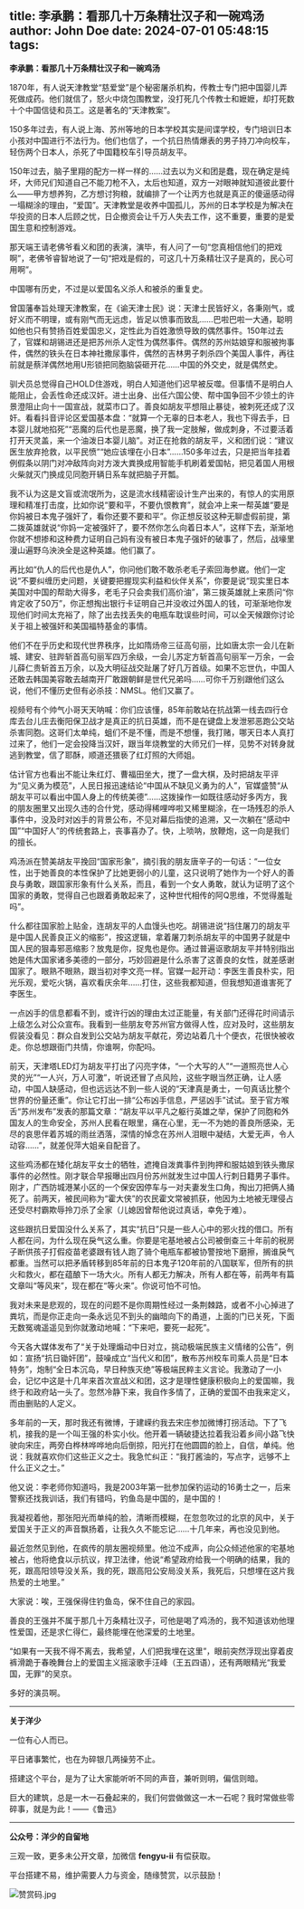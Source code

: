 title: 李承鹏：看那几十万条精壮汉子和一碗鸡汤
author: John Doe
date: 2024-07-01 05:48:15
tags:
---
**李承鹏：看那几十万条精壮汉子和一碗鸡汤**<!--more-->

1870年，有人说天津教堂“慈爱堂”是个秘密屠杀机构，传教士专门把中国婴儿弄死做成药。他们就信了，怒火中烧包围教堂，没打死几个传教士和嬷嬷，却打死数十个中国信徒和员工。这是著名的“天津教案”。

150多年过去，有人说上海、苏州等地的日本学校其实是间谍学校，专门培训日本小孩对中国进行不法行为。他们也信了，一个抗日热情爆表的男子持刀冲向校车，轻伤两个日本人，杀死了中国籍校车引导员胡友平。

150年过去，脑子里翔的配方一样一样的……过去以为义和团是蠢，现在确定是纯坏，大师兄们知道自己不能刀枪不入，太后也知道，双方一对眼神就知道彼此要什么——甲方想养狗，乙方想讨狗粮，就编排了一个让丙方也就是真正的傻逼感动得一塌糊涂的理由，“爱国”。天津教堂是收养中国孤儿，苏州的日本学校是为解决在华投资的日本人后顾之忧，日企撤资会让千万人失去工作，这不重要，重要的是爱国生意和控制游戏。

那天端王请老佛爷看义和团的表演，演毕，有人问了一句“您真相信他们的把戏啊”，老佛爷睿智地说了一句“把戏是假的，可这几十万条精壮汉子是真的，民心可用啊”。

中国哪有历史，不过是以爱国名义杀人和被杀的重复史。

曾国藩奉旨处理天津教案，在《谕天津士民》说：天津士民皆好义，各秉刚气，或好义而不明理，或有刚气而无远虑，皆足以愤事而致乱……巴啦巴啦一大通，聪明如他也只有赞扬百姓爱国忠义，定性此为百姓激愤导致的偶然事件。150年过去了，官媒和胡锡进还是把苏州杀人定性为偶然事件。偶然的苏州姑娘穿和服被拘事件，偶然的铁头在日本神社撒尿事件，偶然的吉林男子刺杀四个美国人事件，再往前就是蔡洋偶然地用U形锁把同胞脑袋砸开花……中国的外交史，就是偶然史。

驯犬员总觉得自己HOLD住游戏，明白人知道他们迟早被反噬。但事情不是明白人能阻止，会丢性命还成汉奸。进士出身、出任六国公使、帮中国争回不少领土的许景澄阻止向十一国宣战，就菜市口了。善良如胡友平想阻止暴徒，被刺死还成了汉奸。看看抖音评论区爱国基本盘：“就算一个无辜的日本老人，我也下得去手，日本婴儿就地掐死”“恶魔的后代也是恶魔，换了我一定肢解，做成刺身，不过要活着打开天灵盖，来一个油泼日本婴儿脑”。对正在抢救的胡友平，义和团们说：“建议医生放弃抢救，以平民愤”“她应该埋在小日本”……150多年过去，只是把当年挂着例假条以阴门对冲敌阵向对方泼大粪换成用智能手机刷着爱国帖，把见着国人用根火柴就灭门换成见同胞开辆日系车就把脑子开瓢。

我不认为这是文盲或流氓所为，这是流水线精密设计生产出来的，有惊人的实用原理和精准打击度，比如你说“要和平，不要仇恨教育”，就会冲上来一帮英雄“要是你妈被日本鬼子强奸了，看你还要不要和平”。你正想反驳这种无聊虚假前提，第二拨英雄就说“你妈一定被强奸了，要不然你怎么向着日本人”，这样下去，渐渐地你就不想掺和这种费力证明自己妈有没有被日本鬼子强奸的破事了，然后，战壕里漫山遍野乌泱泱全是这种英雄。他们赢了。

再比如“仇人的后代也是仇人”，你问他们敢不敢杀老毛子索回海参崴。他们一定说“不要纠缠历史问题，关键要把握现实利益和伙伴关系”，你要是说“现实里日本美国对中国的帮助大得多，老毛子只会卖我们高价油”，第三拨英雄就上来质问“你肯定收了50万”，你正想掏出银行卡证明自己并没收过外国人的钱，可渐渐地你发现他们时间太充裕了，除了出去找丢失的电瓶车耽误些时间，可以全天候跟你讨论关于祖上被强奸和美国福特基金的事情。

他们不在乎历史和现代世界秩序，比如隋炀帝三征高句丽，比如唐太宗一会儿在新城、建安、驻跸斩首高句丽军四万余级，一会儿苏定方斩首高句丽军一万余，一会儿薛仁贵斩首五万余，以及大明征战交趾屠了好几万首级。如果不忘世仇，中国人还敢去韩国美容敢去越南开厂敢跟朝鲜是世代兄弟吗……可你千万别跟他们这么说，他们不懂历史但有必杀技：NMSL。他们又赢了。

视频号有个帅气小哥天天呐喊：你们应该懂，85年前敢站在抗战第一线去四行仓库去台儿庄去衡阳保卫战才是真正的抗日英雄，而不是在键盘上发泄邪恶跑公交站杀害同胞。这哥们太单纯，蛆们不是不懂，而是不想懂，我打赌，哪天日本人真打过来了，他们一定会投降当汉奸，跟当年烧教堂的大师兄们一样，见势不对转身就逃到教堂，信了耶酥，顺道还猥亵了红灯照的大师姐。

估计官方也看出不能让朱红灯、曹福田坐大，搅了一盘大棋，及时把胡友平评为“见义勇为模范”，人民日报迅速结论“中国从不缺见义勇为的人”，官媒盛赞“从胡友平可以看出中国人身上的传统美德”……这拨操作一如既往感动好多丙方，我的朋友圈里又出现久违的合什党，感动得稀哩哗啦又稀里糊涂，在一场残忍的杀人事件中，没及时对凶手的背景公布，不见对幕后指使的追溯，又一次躺在“感动中国”“中国好人”的传统套路上，丧事喜办了。快，上唢呐，放鞭炮，这一向是我们的擅长。

鸡汤派在赞美胡友平挽回“国家形象”，摘引我的朋友唐辛子的一句话：“一位女性，出于她善良的本性保护了比她更弱小的儿童，这只说明了她作为一个好人的善良与勇敢，跟国家形象有什么关系，而且，看到一个女人勇敢，就认为证明了这个国家的勇敢，觉得自己也跟着勇敢起来了，这种世代相传的阿Q思维，不觉得羞耻吗”。

什么都往国家脸上贴金，连胡友平的人血馒头也吃。胡锡进说“挡住屠刀的胡友平是中国人民善良正义的缩影”，按这逻辑，拿着屠刀刺杀胡友平的中国男子就是中国人民的狠毒邪恶缩影？放鬼是你，捉鬼也是你。通过普遍讴歌胡友平并特别指出她是伟大国家诸多美德的一部分，巧妙回避是什么杀害了这善良的女性，就差感谢国家了。眼熟不眼熟，跟当初对李文亮一样。官媒一起开动：李医生善良朴实，阳光乐观，爱吃火锅，喜欢看庆余年……打住，这些我都知道，但我想知道谁害死了李医生。

一点凶手的信息都看不到，或许行凶的理由太过正能量，有关部门还得花时间请示上级怎么对公众宣布。我看到一些朋友夸苏州官方做得人性，应对及时，这些朋友假装没看见：群众自发到公交站为胡友平献花，旁边站着几十个便衣，花很快被收走。你总想跟衙门共情，你谁啊，你配吗。

前天，天津塔LED灯为胡友平打出了闪亮字体，“一个大写的人”“一道照亮世人心灵的光”“一人兴，万人可激”，听说还冒了点风险，这些字眼当然正确，让人感动，中国人缺感动，但也远远达不到一些人说的“天津真是勇士，一句真话比整个世界的份量还重”。你让它打出一排“公布凶手信息，严惩凶手”试试。至于官方喉舌“苏州发布”发表的那篇文章：“胡友平以平凡之躯行英雄之举，保护了同胞和外国友人的生命安全，苏州人民看在眼里，痛在心里，无一不为她的善良所感染，无尽的哀思伴着苏城的雨丝洒落，深情的悼念在苏州人泪眼中凝结，大爱无声，令人动容……”，就差倪萍大姐亲自配音了。

这些鸡汤都在矮化胡友平女士的牺牲，遮掩自泼粪事件到拘押和服姑娘到铁头撒尿事件的必然性。刚才联合早报曝出四月份苏州就发生过中国人行刺日籍男子事件。刚才，广西防城港某小区的一个保安因停车与一对夫妻发生口角，掏出刀把俩人捅死了。前两天，被民间称为“霍大侠”的农民霍文常被抓获，他因为土地被无理侵占还受尽村霸欺辱拎刀杀了全家（儿媳因曾帮他说过真话，幸免于难）。

这些跟抗日爱国没什么关系了，其实“抗日”只是一些人心中的邪火找的借口。所有人都在问，为什么现在戾气这么重。你要是宅基地被占公司被倒查三十年前的税房子断供孩子打假疫苗老婆跟有钱人跑了骑个电瓶车都被协警按地下磨擦，搁谁戾气都重。当然可以把矛盾转移到85年前的日本鬼子120年前的八国联军，但所有的拱火和救火，都在蕴酿下一场大火。所有人都无力解决，所有人都在等，前两年有篇文章叫“等风来”，现在都在“等火来”。你说可怕不可怕。

我对未来是悲观的，现在的问题不是你周期性经过一条荆棘路，或者不小心掉进了粪坑，而是你正走向一条永远见不到头的幽暗向下的甬道，上面的门已关死，下面无数冤魂遥遥见到你就激动地喊：“下来吧，要死一起死”。

今天各大媒体发布了“关于处理煽动中日对立，挑动极端民族主义情绪的公告”，例如：宣扬“抗日锄奸团”，鼓噪成立“当代义和团”，散布苏州校车司乘人员是“日本特务”，炮制“全日本沉岛，早日种族灭绝”等极端民粹主义言论。我激动了一小会，记忆中这是十几年来首次宣战义和团，这才是理性健康积极向上的爱国嘛，我终于和政府站一头了。忽然冷静下来，我自作多情了，正确的爱国不由我来定义，而由删贴的人定义。

多年前的一天，那时我还有微博，于建嵘约我去宋庄参加微博打拐活动。下了飞机，接我的是一个叫王强的朴实小伙。他开着一辆破捷达拉着我沿着乡间小路飞快驶向宋庄，两旁白桦林哗哗地向后倒掠，阳光打在他圆圆的脸上，自信，单纯。他说：我就喜欢你们这些正义之士。我急忙纠正：“我打酱油的，写点字，远够不上什么正义之士。”

他又说：李老师你知道吗，我是2003年第一批参加保钓运动的16勇士之一，后来警察还找我训话，我们有错吗，钓鱼岛是中国的，是中国的！

我凝视着他，那张阳光而单纯的脸，清晰而模糊，在忽忽吹过的北京的风中，关于爱国关于正义的声音飘扬着，让我久久不能忘记……十几年来，再也没见到他。

最近忽然见到他，在疯传的朋友圈视频里。他泣不成声，向公众倾述他家的宅基地被占，他将绝食以示抗议，捍卫法律，他说“希望政府给我一个明确的结果，我的死，跟高阳领导没关系，我的死，跟高阳公安局没关系，我死后，只想埋在这片我热爱的土地里。”

大家说：唉，王强保得住钓鱼岛，保不住自己的家园。

善良的王强并不属于那几十万条精壮汉子，可他是喝了鸡汤的，我不知道该劝他理性爱国，还是求仁得仁，最终能埋在他深爱的土地里。

“如果有一天我不得不离去，我希望，人们把我埋在这里”，眼前突然浮现出穿着皮裤滑跪于春晚舞台上的爱国主义摇滚歌手汪峰（王五四语），还有两眼精光“我爱国，无罪”的吴京。

多好的演员啊。
- - -
**关于洋少**

一位有心人而已。

平日诸事繁忙，也在为碎银几两操劳不止。

搭建这个平台，是为了让大家能听听不同的声音，兼听则明，偏信则暗。

巨大的建筑，总是一木一石叠起来的，我们何尝做做这一木一石呢？我时常做些零碎事，就是为此！——《鲁迅》

---

**公众号：洋少的自留地** 

三观一致，更多未公开文章，加微信 **fengyu-ii** 有偿获取。

平台搭建不易，维护需要人力与资金，随缘赞赏，以示鼓励！

![赞赏码.jpg](/images/shang.jpg)
